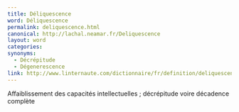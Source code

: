 ```yaml
---
title: Déliquescence
word: Déliquescence
permalink: deliquescence.html
canonical: http://lachal.neamar.fr/Deliquescence
layout: word
categories:
synonyms:
  - Décrépitude
  - Dégenerescence
link: http://www.linternaute.com/dictionnaire/fr/definition/deliquescence/
---
```


Affaiblissement des capacités intellectuelles ; décrépitude voire décadence complète

